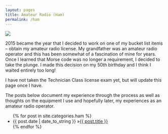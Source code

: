 ```yaml
---
layout: pages
title: Amateur Radio (Ham)
permalink: /ham
---
```


<img class="category" src="http://www.stevencombs.com/images/design/ham.svg" />

2015 became the year that I decided to work on one of my bucket list items – obtain my amateur radio license. My grandfather was an amateur radio operator and this has been somewhat of a fascination of mine for years. Once I learned that Morse code was no longer a requirement, I decided to take the plunge. I made this decision on my 50th birthday and I think I waited entirely too long!

I have not taken the Technician Class license exam yet, but will update this page once I have.

The posts below document my experience through the process as well as thoughts on the equipment I use and hopefully later, my experiences as an amateur radio operator.

<ul id="blog-posts" class="posts">
{% for post in site.categories.ham %}
    <li><span>{{ post.date | date_to_string }} &raquo;</span><a href="{{ post.url }}">{{ post.title }}</a></li>
{% endfor %}
</ul>
